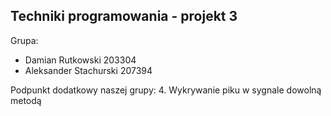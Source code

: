 ## Techniki programowania - projekt 3
Grupa:
- Damian Rutkowski 203304
- Aleksander Stachurski 207394

Podpunkt dodatkowy naszej grupy: 4. Wykrywanie piku w sygnale dowolną metodą
